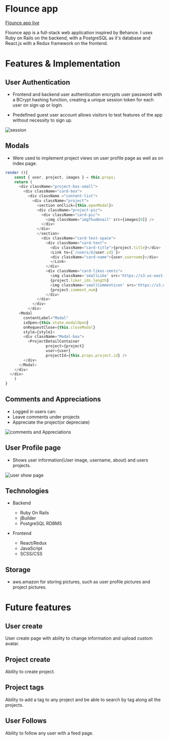 # Flounce app

[Flounce app live][heroku]

[heroku]: https://flounce-app.herokuapp.com/#/

Flounce app is a full-stack web application inspired by Behance. I uses Ruby on Rails on the backend, with a PostgreSQL as it's database and React.js with a Redux framework on the frontend.

# Features & Implementation

## User Authentication

* Frontend and backend user authentication encrypts user password with a BCrypt hashing function, creating a unique session token for each user on sign up or login.

* Predefined guest user account allows visitors to test features of the app without necessity to sign up.

![session](https://s3.us-east-2.amazonaws.com/clone-app-dev/auth.png)

## Modals

* Were used to implement project views on user profile page as well as on index page.

```javascript
render (){
    const { user, project, images } = this.props;
    return (
      <div className="project-box-small">
        <div className="card-box">
          <div className ="content-list">
            <div className="project">
              <section onClick={this.openModal}>
              <div className="project-pic">
                <div className="card-pic">
                  <img className="imgThumbnail" src={images[0]} />
                </div>
              </div>
              </section>
                <div className="card-text-space">
                  <div className="card-text">
                    <div className="card-title">{project.title}</div>
                    <Link to={`/users/${user.id}`}>
                    <div className="card-name">{user.username}</div>
                    </Link>
                  </div>
                  <div className="card-likes-cmnts">
                    <img className='smallLike' src='https://s3.us-east-2.amazonaws.com/clone-app-dev/like_icon.svg' />
                    {project.liker_ids.length}
                    <img className='smallCommenticon' src='https://s3.us-east-2.amazonaws.com/clone-app-dev/noun_974856_cc.svg' />
                    {project.comment_num}
                  </div>
              </div>
            </div>
          </div>
      <Modal
        contentLabel="Modal"
        isOpen={this.state.modalOpen}
        onRequestClose={this.closeModal}
        style={style}>
        <div className="Modal-box">
          <ProjectDetailContainer
                  project={project}
                  user={user}
                  projectId={this.props.project.id} />
        </div>
      </Modal>
    </div>
  </div>
    )
}
```

## Comments and Appreciations

* Logged in users can:
* Leave comments under projects
* Appreciate the project(or depreciate)

![comments and Appreciations](https://s3.us-east-2.amazonaws.com/clone-app-dev/comment_appr.png)

## User Profile page

* Shows user information(User image, username, about) and users projects.

![user show page](https://s3.us-east-2.amazonaws.com/clone-app-dev/user_profile.png)

## Technologies
* Backend
  * Ruby On Rails
  * jBuilder
  * PostgreSQL RDBMS

* Frontend
  * React/Redux
  * JavaScript
  * SCSS/CSS

## Storage
 * aws.amazon for storing pictures, such as user profile pictures and project pictures.

# Future features

## User create
  User create page with ability to change information and upload custom avatar.

## Project create
  Ability to create project.

## Project tags
  Ability to add a tag to any project and be able to search by tag along all the projects.

## User Follows
  Ability to follow any user with a feed page.
